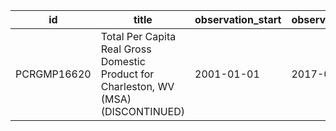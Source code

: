 | id          | title                                                                                | observation_start   | observation_end   |
|-------------|--------------------------------------------------------------------------------------|---------------------|-------------------|
| PCRGMP16620 | Total Per Capita Real Gross Domestic Product for Charleston, WV (MSA) (DISCONTINUED) | 2001-01-01          | 2017-01-01        |